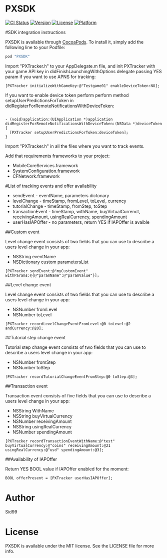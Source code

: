# PXSDK

[![CI Status](http://img.shields.io/travis/agilie/PXSDK.svg?style=flat)](https://travis-ci.org/agilie/PXSDK)
[![Version](https://img.shields.io/cocoapods/v/PXSDK.svg?style=flat)](http://cocoapods.org/pods/PXSDK)
[![License](https://img.shields.io/cocoapods/l/PXSDK.svg?style=flat)](http://cocoapods.org/pods/PXSDK)
[![Platform](https://img.shields.io/cocoapods/p/PXSDK.svg?style=flat)](http://cocoapods.org/pods/PXSDK)

#SDK integration instructions

PXSDK is available through [CocoaPods](http://cocoapods.org). To install
it, simply add the following line to your Podfile:

```ruby
pod "PXSDK"
```

Import "PXTracker.h" to your AppDelegate.m file, and init PXTracker with your game API key in didFinishLaunchingWithOptions delegate passing YES param if you want to use APNS for tracking:
```obj-c
[PXTracker initializeWithGameKey:@"Testgame01" enableDeviceToken:NO];
```

If you want to enable device token perform perform method setupUserPredictionsForToken in didRegisterForRemoteNotificationsWithDeviceToken:

```obj-c

- (void)application:(UIApplication *)application didRegisterForRemoteNotificationsWithDeviceToken:(NSData *)deviceToken {
  [PXTracker setupUserPredictionsForToken:deviceToken];
}
```
Import "PXTracker.h" in all the files where you want to track events.

Add that requirements frameworks to your project:
  * MobileCoreServices.framework
  * SystemConfiguration.framework
  * CFNetwork.framework

#List of tracking events and offer availability
  * sendEvent         - eventName, parameters dictonary
  * levelChange       - timeStamp, fromLevel, toLevel, currency
  * tutorialChange    - timeStamp, fromStep, toStep
  * transactionEvent  - timeStamp, withName, buyVirtualCurrenct, receivingAmount, usingRealCurrency, spendingAmount
  * userHasIAPOffer  - no parameters, return YES if IAPOffer is avaible

##Custom event

Level change event consists of two fields that you can use to describe a users level change in your app:
* NSString eventName
* NSDictionary custom parametersList

```obj-c
[PXTracker sendEvent:@"myCustomEvent" withParams:@{@"paramName":@"paramValue"}];
```

##Level change event

Level change event consists of two fields that you can use to describe a users level change in your app:
* NSNumber fromLevel
* NSNumber toLevel

```obj-c
[PXTracker recordLevelChangeEventFromLevel:@0 toLevel:@2 andCurrency:@20];
```
 
##Tutorial step change event

Tutorial step change event consists of two fields that you can use to describe a users level change in your app:
* NSNumber fromStep
* NSNumber toStep

```obj-c
[PXTracker recordTutorialChangeEventFromStep:@0 toStep:@3];
```     

##Transaction event

Transaction event consists of five fields that you can use to describe a users level change in your app:
* NSString WithName
* NSString buyVirtualCurrency
* NSNumber receivingAmount
* NSString usingRealCurrency
* NSNumber spendingAmount

```obj-c
[PXTracker recordTransactionEventWithName:@"test" buyVirtualCurrency:@"coins" receivingAmount:@21 usingRealCurrency:@"usd" spendingAmount:@3];
```

##Availability of IAPOffer 

Return  YES BOOL value if IAPOffer enabled for the moment:

```obj-c
BOOL offerPresent = [PXTracker userHasIAPOffer];
```   

# Author

Sid99

# License

PXSDK is available under the MIT license. See the LICENSE file for more info.
